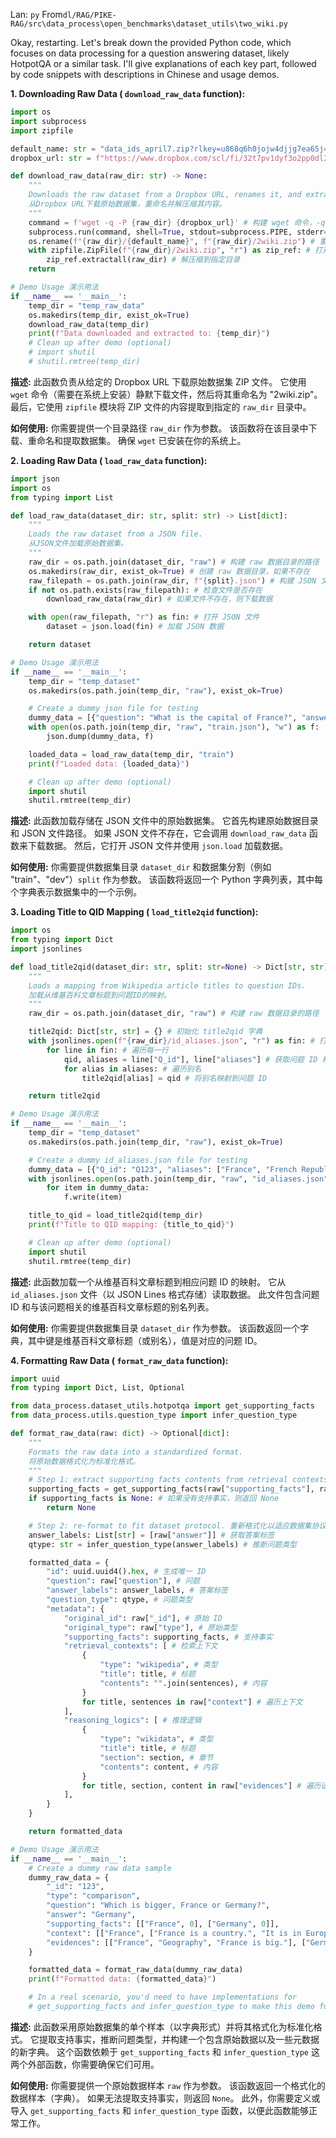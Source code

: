 Lan: `py` From`dl/RAG/PIKE-RAG/src\data_process\open_benchmarks\dataset_utils\two_wiki.py`

Okay, restarting. Let's break down the provided Python code, which focuses on data processing for a question answering dataset, likely HotpotQA or a similar task. I'll give explanations of each key part, followed by code snippets with descriptions in Chinese and usage demos.

**1. Downloading Raw Data ( `download_raw_data` function):**

```python
import os
import subprocess
import zipfile

default_name: str = "data_ids_april7.zip?rlkey=u868q6h0jojw4djjg7ea65j46"
dropbox_url: str = f"https://www.dropbox.com/scl/fi/32t7pv1dyf3o2pp0dl25u/{default_name}&e=1"

def download_raw_data(raw_dir: str) -> None:
    """
    Downloads the raw dataset from a Dropbox URL, renames it, and extracts its contents.
    从Dropbox URL下载原始数据集，重命名并解压缩其内容。
    """
    command = f'wget -q -P {raw_dir} {dropbox_url}' # 构建 wget 命令，-q 表示静默模式，-P 指定下载目录
    subprocess.run(command, shell=True, stdout=subprocess.PIPE, stderr=subprocess.PIPE, text=True) # 执行 wget 命令
    os.rename(f"{raw_dir}/{default_name}", f"{raw_dir}/2wiki.zip") # 重命名下载的文件
    with zipfile.ZipFile(f"{raw_dir}/2wiki.zip", "r") as zip_ref: # 打开 zip 文件
        zip_ref.extractall(raw_dir) # 解压缩到指定目录
    return

# Demo Usage 演示用法
if __name__ == '__main__':
    temp_dir = "temp_raw_data"
    os.makedirs(temp_dir, exist_ok=True)
    download_raw_data(temp_dir)
    print(f"Data downloaded and extracted to: {temp_dir}")
    # Clean up after demo (optional)
    # import shutil
    # shutil.rmtree(temp_dir)
```

**描述:**  此函数负责从给定的 Dropbox URL 下载原始数据集 ZIP 文件。  它使用 `wget` 命令（需要在系统上安装）静默下载文件，然后将其重命名为 "2wiki.zip"。 最后，它使用 `zipfile` 模块将 ZIP 文件的内容提取到指定的 `raw_dir` 目录中。

**如何使用:**  你需要提供一个目录路径 `raw_dir` 作为参数。 该函数将在该目录中下载、重命名和提取数据集。  确保 `wget` 已安装在你的系统上。

**2. Loading Raw Data ( `load_raw_data` function):**

```python
import json
import os
from typing import List

def load_raw_data(dataset_dir: str, split: str) -> List[dict]:
    """
    Loads the raw dataset from a JSON file.
    从JSON文件加载原始数据集。
    """
    raw_dir = os.path.join(dataset_dir, "raw") # 构建 raw 数据目录的路径
    os.makedirs(raw_dir, exist_ok=True) # 创建 raw 数据目录，如果不存在
    raw_filepath = os.path.join(raw_dir, f"{split}.json") # 构建 JSON 文件路径
    if not os.path.exists(raw_filepath): # 检查文件是否存在
        download_raw_data(raw_dir) # 如果文件不存在，则下载数据

    with open(raw_filepath, "r") as fin: # 打开 JSON 文件
        dataset = json.load(fin) # 加载 JSON 数据

    return dataset

# Demo Usage 演示用法
if __name__ == '__main__':
    temp_dir = "temp_dataset"
    os.makedirs(os.path.join(temp_dir, "raw"), exist_ok=True)

    # Create a dummy json file for testing
    dummy_data = [{"question": "What is the capital of France?", "answer": "Paris"}]
    with open(os.path.join(temp_dir, "raw", "train.json"), "w") as f:
        json.dump(dummy_data, f)

    loaded_data = load_raw_data(temp_dir, "train")
    print(f"Loaded data: {loaded_data}")

    # Clean up after demo (optional)
    import shutil
    shutil.rmtree(temp_dir)
```

**描述:** 此函数加载存储在 JSON 文件中的原始数据集。  它首先构建原始数据目录和 JSON 文件路径。 如果 JSON 文件不存在，它会调用 `download_raw_data` 函数来下载数据。  然后，它打开 JSON 文件并使用 `json.load` 加载数据。

**如何使用:** 你需要提供数据集目录 `dataset_dir` 和数据集分割（例如 "train"、"dev"）`split` 作为参数。 该函数将返回一个 Python 字典列表，其中每个字典表示数据集中的一个示例。

**3. Loading Title to QID Mapping ( `load_title2qid` function):**

```python
import os
from typing import Dict
import jsonlines

def load_title2qid(dataset_dir: str, split: str=None) -> Dict[str, str]:
    """
    Loads a mapping from Wikipedia article titles to question IDs.
    加载从维基百科文章标题到问题ID的映射。
    """
    raw_dir = os.path.join(dataset_dir, "raw") # 构建 raw 数据目录的路径

    title2qid: Dict[str, str] = {} # 初始化 title2qid 字典
    with jsonlines.open(f"{raw_dir}/id_aliases.json", "r") as fin: # 打开 jsonlines 文件
        for line in fin: # 遍历每一行
            qid, aliases = line["Q_id"], line["aliases"] # 获取问题 ID 和别名
            for alias in aliases: # 遍历别名
                title2qid[alias] = qid # 将别名映射到问题 ID

    return title2qid

# Demo Usage 演示用法
if __name__ == '__main__':
    temp_dir = "temp_dataset"
    os.makedirs(os.path.join(temp_dir, "raw"), exist_ok=True)

    # Create a dummy id_aliases.json file for testing
    dummy_data = [{"Q_id": "Q123", "aliases": ["France", "French Republic"]}]
    with jsonlines.open(os.path.join(temp_dir, "raw", "id_aliases.json"), "w") as f:
        for item in dummy_data:
            f.write(item)

    title_to_qid = load_title2qid(temp_dir)
    print(f"Title to QID mapping: {title_to_qid}")

    # Clean up after demo (optional)
    import shutil
    shutil.rmtree(temp_dir)
```

**描述:**  此函数加载一个从维基百科文章标题到相应问题 ID 的映射。 它从 `id_aliases.json` 文件（以 JSON Lines 格式存储）读取数据。  此文件包含问题 ID 和与该问题相关的维基百科文章标题的别名列表。

**如何使用:** 你需要提供数据集目录 `dataset_dir` 作为参数。  该函数返回一个字典，其中键是维基百科文章标题（或别名），值是对应的问题 ID。

**4. Formatting Raw Data ( `format_raw_data` function):**

```python
import uuid
from typing import Dict, List, Optional

from data_process.dataset_utils.hotpotqa import get_supporting_facts
from data_process.utils.question_type import infer_question_type

def format_raw_data(raw: dict) -> Optional[dict]:
    """
    Formats the raw data into a standardized format.
    将原始数据格式化为标准化格式。
    """
    # Step 1: extract supporting facts contents from retrieval contexts. 提取支持事实的内容
    supporting_facts = get_supporting_facts(raw["supporting_facts"], raw["context"])
    if supporting_facts is None: # 如果没有支持事实，则返回 None
        return None

    # Step 2: re-format to fit dataset protocol. 重新格式化以适应数据集协议
    answer_labels: List[str] = [raw["answer"]] # 获取答案标签
    qtype: str = infer_question_type(answer_labels) # 推断问题类型

    formatted_data = {
        "id": uuid.uuid4().hex, # 生成唯一 ID
        "question": raw["question"], # 问题
        "answer_labels": answer_labels, # 答案标签
        "question_type": qtype, # 问题类型
        "metadata": {
            "original_id": raw["_id"], # 原始 ID
            "original_type": raw["type"], # 原始类型
            "supporting_facts": supporting_facts, # 支持事实
            "retrieval_contexts": [ # 检索上下文
                {
                    "type": "wikipedia", # 类型
                    "title": title, # 标题
                    "contents": "".join(sentences), # 内容
                }
                for title, sentences in raw["context"] # 遍历上下文
            ],
            "reasoning_logics": [ # 推理逻辑
                {
                    "type": "wikidata", # 类型
                    "title": title, # 标题
                    "section": section, # 章节
                    "contents": content, # 内容
                }
                for title, section, content in raw["evidences"] # 遍历证据
            ],
        }
    }

    return formatted_data

# Demo Usage 演示用法
if __name__ == '__main__':
    # Create a dummy raw data sample
    dummy_raw_data = {
        "_id": "123",
        "type": "comparison",
        "question": "Which is bigger, France or Germany?",
        "answer": "Germany",
        "supporting_facts": [["France", 0], ["Germany", 0]],
        "context": [["France", ["France is a country.", "It is in Europe."]], ["Germany", ["Germany is also a country.", "It is next to France."]]],
        "evidences": [["France", "Geography", "France is big."], ["Germany", "Geography", "Germany is bigger."]]
    }

    formatted_data = format_raw_data(dummy_raw_data)
    print(f"Formatted data: {formatted_data}")

    # In a real scenario, you'd need to have implementations for
    # get_supporting_facts and infer_question_type to make this demo fully functional.
```

**描述:**  此函数采用原始数据集的单个样本（以字典形式）并将其格式化为标准化格式。  它提取支持事实，推断问题类型，并构建一个包含原始数据以及一些元数据的新字典。 这个函数依赖于 `get_supporting_facts` 和 `infer_question_type` 这两个外部函数，你需要确保它们可用。

**如何使用:**  你需要提供一个原始数据样本 `raw` 作为参数。 该函数返回一个格式化的数据样本（字典）。  如果无法提取支持事实，则返回 `None`。 此外，你需要定义或导入 `get_supporting_facts` 和 `infer_question_type` 函数，以便此函数能够正常工作。
